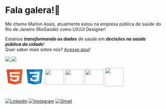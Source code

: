 # Fala galera!👋
Me chamo Marlon Assis, atualmente estou na empresa pública de saúde do Rio de Janeiro (RioSaúde) como UX/UI Designer!   

Estamos ***transformando os dados*** de saúde em ***decisões na saúde pública da cidade***!  
Quer saber mais sobre nós? [Acesse aqui](https://jeantorre.github.io/riosaude_nucleo_bi/)!

<div align="">
  <a href="https://github.com/marlonassisdv">
    <img height="160em" src="https://github-readme-stats.vercel.app/api?username=marlonassisdv&include_all_commits=true&show_icons=true&theme=dark&hide_border=false&show_owner=true"/>
    <img height="160em" src="https://github-readme-stats.vercel.app/api/top-langs/?username=marlonassisdv&theme=dark&hide_border=false&&layout=compact"/>
  </a>
</div>

<div style="display: inline_block"><br>
  <img align="center" height="50" width="60" src="https://raw.githubusercontent.com/devicons/devicon/master/icons/html5/html5-original.svg">
  <img align="center" height="50" width="60" src="https://raw.githubusercontent.com/devicons/devicon/master/icons/css3/css3-original.svg">
  <img align="center" height="50" width="60" src="https://cdn.jsdelivr.net/gh/devicons/devicon/icons/git/git-original.svg" />
  <img align="center" height="50" width="60" src="https://raw.githubusercontent.com/microsoft/PowerBI-Icons/2bf1c982fb24528eee1559a96a25eb534c175cfd/SVG/Power-BI.svg" />
  <img align="center" height="50" width="60" src="https://cdn.jsdelivr.net/gh/devicons/devicon@latest/icons/figma/figma-original.svg" />
  <img align="center" height="60" width="60" src="https://static.wikia.nocookie.net/logopedia/images/3/35/Looker_Studio_icon.svg/revision/latest?cb=20241011212938">
</div>

#

[![Linkedin](https://img.shields.io/badge/LinkedIn-0077B5?style=for-the-badge&logo=linkedin&logoColor=white)](https://www.linkedin.com/in/marlon-assis-910484192/)
[![Instagram](https://img.shields.io/badge/Instagram-E4405F?style=for-the-badge&logo=instagram&logoColor=white)](https://www.instagram.com/marlondv_assis/)
[![Gmail](https://img.shields.io/badge/Gmail-303030?style=for-the-badge&logo=gmail&logoColor=white)](mailto:massis.dv@gmail.com)

